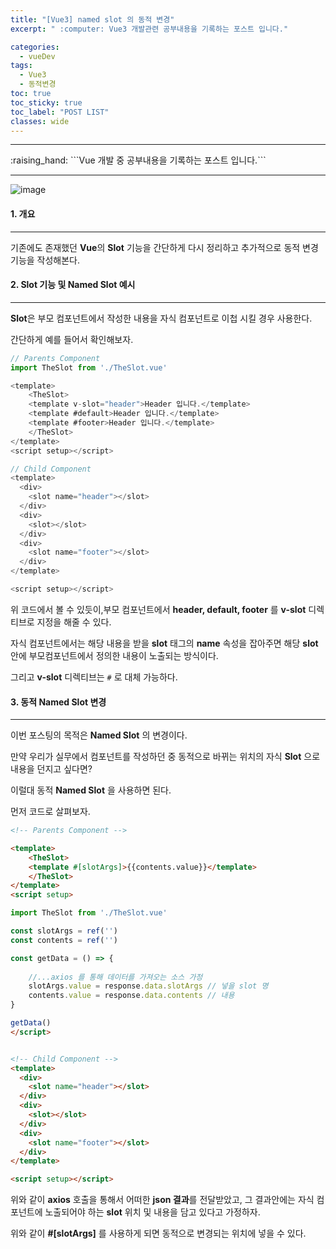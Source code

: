 ```yaml
---
title: "[Vue3] named slot 의 동적 변경"
excerpt: " :computer: Vue3 개발관련 공부내용을 기록하는 포스트 입니다."

categories:
  - vueDev
tags:
  - Vue3
  - 동적변경
toc: true
toc_sticky: true
toc_label: "POST LIST"
classes: wide
---
```


<hr>
:raising_hand:  ```Vue 개발 중 공부내용을 기록하는 포스트 입니다.```
<hr>

![image](https://user-images.githubusercontent.com/56063287/185413077-9423f7fe-02fd-4634-aab4-6c6aa0ea5a9c.png)

#### 1. 개요

---

기존에도 존재했던 **Vue**의 **Slot** 기능을 간단하게 다시 정리하고 추가적으로 동적 변경 기능을 작성해본다.

#### 2. Slot 기능 및 Named Slot 예시
---

**Slot**은 부모 컴포넌트에서 작성한 내용을 자식 컴포넌트로 이첩 시킬 경우 사용한다.

간단하게 예를 들어서 확인해보자.

```js
// Parents Component
import TheSlot from './TheSlot.vue'

<template>
    <TheSlot>
    <template v-slot="header">Header 입니다.</template>
    <template #default>Header 입니다.</template>
    <template #footer>Header 입니다.</template>
    </TheSlot>
</template>
<script setup></script>

// Child Component
<template>
  <div>
    <slot name="header"></slot>
  </div>
  <div>
    <slot></slot>
  </div>
  <div>
    <slot name="footer"></slot>
  </div>
</template>

<script setup></script>

```

위 코드에서 볼 수 있듯이,부모 컴포넌트에서 **header, default, footer** 를 **v-slot** 디렉티브로 지정을 해줄 수 있다.

자식 컴포넌트에서는 해당 내용을 받을 **slot** 태그의 **name** 속성을 잡아주면 해당 **slot** 안에 부모컴포넌트에서 정의한 내용이 노출되는 방식이다.

그리고 **v-slot** 디렉티브는 `#` 로 대체 가능하다.

#### 3. 동적 Named Slot 변경
---

이번 포스팅의 목적은 **Named Slot** 의 변경이다.

만약 우리가 실무에서 컴포넌트를 작성하던 중 동적으로 바뀌는 위치의 자식 **Slot** 으로 내용을 던지고 싶다면?

이럴대 동적 **Named Slot** 을 사용하면 된다.

먼저 코드로 살펴보자.

```html
<!-- Parents Component -->

<template>
    <TheSlot>
    <template #[slotArgs]>{{contents.value}}</template>
    </TheSlot>
</template>
<script setup>

import TheSlot from './TheSlot.vue'

const slotArgs = ref('')
const contents = ref('')

const getData = () => {
    
    //...axios 를 통해 데이터를 가져오는 소스 가정
    slotArgs.value = response.data.slotArgs // 넣을 slot 명
    contents.value = response.data.contents // 내용
}

getData()
</script>


<!-- Child Component -->
<template>
  <div>
    <slot name="header"></slot>
  </div>
  <div>
    <slot></slot>
  </div>
  <div>
    <slot name="footer"></slot>
  </div>
</template>

<script setup></script>

```
위와 같이 **axios** 호출을 통해서 어떠한 **json 결과**를 전달받았고, 그 결과안에는 자식 컴포넌트에 노출되어야 하는 **slot** 위치 및 내용을 담고 있다고 가정하자.

위와 같이 **#[slotArgs]** 를 사용하게 되면 동적으로 변경되는 위치에 넣을 수 있다.


